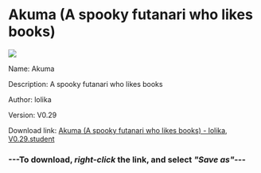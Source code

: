 # Akuma (A spooky futanari who likes books)

<img src = "https://raw.githubusercontent.com/Arbiter1223/Daigaku-Gurashi-Custom-Students/master/Students/Files/Akuma%20(A%20spooky%20futanari%20who%20likes%20books).png">

Name: Akuma

Description: A spooky futanari who likes books

Author: lolika

Version: V0.29

Download link: <a href="https://raw.githubusercontent.com/Arbiter1223/Daigaku-Gurashi-Custom-Students/master/Students/Files/Akuma%20(A%20spooky%20futanari%20who%20likes%20books)%20-%20lolika%2C%20V0.29.student">Akuma (A spooky futanari who likes books) - lolika, V0.29.student</a>

### ---**To download, _right-click_ the link, and select _"Save as"_**---
